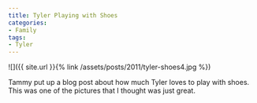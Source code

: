 ```yaml
---
title: Tyler Playing with Shoes
categories:
- Family
tags:
- Tyler
---
```


![]({{ site.url }}{% link /assets/posts/2011/tyler-shoes4.jpg %})
  



Tammy put up a blog post about how much Tyler loves to play with shoes. This was one of the pictures that I thought was just great.

